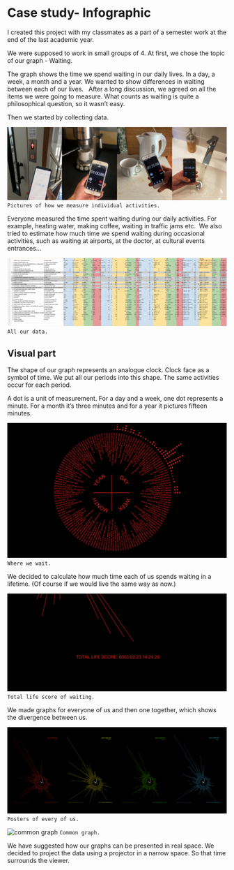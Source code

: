# Case study- Infographic

I created this project with my classmates as a part of a semester work at the end of the last academic year. 

We were supposed to work in small groups of 4. At first, we chose the topic of our graph - Waiting. 

The graph shows the time we spend waiting in our daily lives. In a day, a week, a month and a year. We wanted to show differences in waiting between each of our lives.
 
After a long discussion, we agreed on all the items we were going to measure. What counts as waiting is quite a philosophical question, so it wasn’t easy.

Then we started by collecting data. 

![measure activities](./img/mereni-fotky.png)
`Pictures of how we measure individual activities.`

Everyone measured the time spent waiting during our daily activities. For example, heating water, making coffee, waiting in traffic jams etc. 
We also tried to estimate how much time we spend waiting during occasional activities, such as waiting at airports, at the doctor, at cultural events entrances…

![our data](./img/tabulka-graf-cekani.png)
`All our data.`


## Visual part

The shape of our graph represents an analogue clock. Clock face as a symbol of time. We put all our periods into this shape. The same activities occur for each period.

A dot is a unit of measurement. For a day and a week, one dot represents a minute. For a month it’s three minutes and for a year it pictures fifteen minutes.

![activities - day](./img/tecky-cekani.png)
`Where we wait.`

We decided to calculate how much time each of us spends waiting in a lifetime. (Of course if we would live the same way as now.) 

![activities - day](./img/total-life-score.png)
`Total life score of waiting.`

We made graphs for everyone of us and then one together, which shows the divergence between us. 

![posters of everyone](./img/all-posters.png)
`Posters of every of us.`

![common graph](./img/tspolecny-plakat.png)
`Common graph.`

We have suggested how our graphs can be presented in real space. We decided to project the data using a projector in a narrow space. So that time surrounds the viewer.

